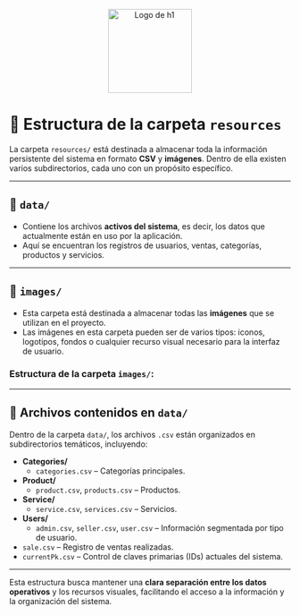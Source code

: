 <p align="center">
  <img width="150px" src="https://i.ibb.co/bXvzjXm/LOGO-h1.png" alt="Logo de h1">
</p>

# 📂 Estructura de la carpeta `resources`

La carpeta `resources/` está destinada a almacenar toda la información persistente del sistema en formato **CSV** y **imágenes**. Dentro de ella existen varios subdirectorios, cada uno con un propósito específico.

---

## 📁 `data/`
- Contiene los archivos **activos del sistema**, es decir, los datos que actualmente están en uso por la aplicación.
- Aquí se encuentran los registros de usuarios, ventas, categorías, productos y servicios.

---

## 📁 `images/`
- Esta carpeta está destinada a almacenar todas las **imágenes** que se utilizan en el proyecto.
- Las imágenes en esta carpeta pueden ser de varios tipos: iconos, logotipos, fondos o cualquier recurso visual necesario para la interfaz de usuario.

### Estructura de la carpeta `images/`:


---

## 📄 Archivos contenidos en `data/`

Dentro de la carpeta `data/`, los archivos `.csv` están organizados en subdirectorios temáticos, incluyendo:

- **Categories/**
  - `categories.csv` – Categorías principales.
- **Product/**
  - `product.csv`, `products.csv` – Productos.
- **Service/**
  - `service.csv`, `services.csv` – Servicios.
- **Users/**
  - `admin.csv`, `seller.csv`, `user.csv` – Información segmentada por tipo de usuario.
- `sale.csv` – Registro de ventas realizadas.
- `currentPk.csv` – Control de claves primarias (IDs) actuales del sistema.

---

Esta estructura busca mantener una **clara separación entre los datos operativos** y los recursos visuales, facilitando el acceso a la información y la organización del sistema.
